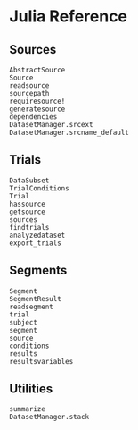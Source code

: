 # Julia Reference

## Sources

```@docs
AbstractSource
Source
readsource
sourcepath
requiresource!
generatesource
dependencies
DatasetManager.srcext
DatasetManager.srcname_default
```

## Trials

```@docs
DataSubset
TrialConditions
Trial
hassource
getsource
sources
findtrials
analyzedataset
export_trials
```

## Segments

```@docs
Segment
SegmentResult
readsegment
trial
subject
segment
source
conditions
results
resultsvariables
```

## Utilities

```@docs
summarize
DatasetManager.stack
```
